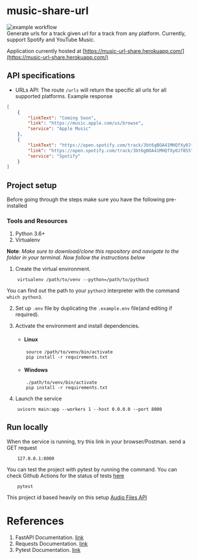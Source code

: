 # music-share-url
![example workflow](https://github.com/iamr0b0tx/music-share-url/actions/workflows/main.yml/badge.svg) <br>
Generate urls for a track given url for a track from any platform. Currently, support Spotify and YouTube Music.

Application currently hosted at [https://music-url-share.herokuapp.com/](https://music-url-share.herokuapp.com/)

## API specifications
- URLs API: The route `/urls` will return the specific all urls for all supported platforms. Example response
```json
[
    {
        "linkText": "Coming Soon",
        "link": "https://music.apple.com/us/browse",
        "service": "Apple Music"
    },
    {
        "linkText": "https://open.spotify.com/track/3bt6gBOA41MHQfXy0Jf855",
        "link": "https://open.spotify.com/track/3bt6gBOA41MHQfXy0Jf855",
        "service": "Spotify"
    }
]
```

## Project setup
Before going through the steps make sure you have the following pre-installed

### Tools and Resources
1. Python 3.6+
2. Virtualenv


__Note__: _Make sure to download/clone this repository and navigate to the folder in your terminal. Now follow the instructions below_

1. Create the virtual environment.
```
    virtualenv /path/to/venv --python=/path/to/python3
```
You can find out the path to your `python3` interpreter with the command `which python3`.

2. Set up `.env` file by duplicating the `.example.env` file(and editing if required).

3. Activate the environment and install dependencies.
    - #### Linux
    ```
        source /path/to/venv/bin/activate
        pip install -r requirements.txt
    ```

    - #### Windows
    ```
        ./path/to/venv/bin/activate
        pip install -r requirements.txt
    ```

4. Launch the service
```
    uvicorn main:app --workers 1 --host 0.0.0.0 --port 8000
```

## Run locally
When the service is running, try this link in your browser/Postman. send a GET request
```
    127.0.0.1:8000
```

You can test the project with pytest by running the command. You can check Github Actions for the status of tests [here](https://github.com/iamr0b0tx/uuid-api/actions) 
```
    pytest
```

This project id based heavily on this setup [Audio Files API](https://github.com/iamr0b0tx/audio_files_api)

# References
1. FastAPI Documentation. [link](https://fastapi.tiangolo.com/)
2. Requests Documentation. [link](https://requests.readthedocs.io/en/master/)
3. Pytest Documentation. [link](https://docs.pytest.org/en/stable/contents.html)
